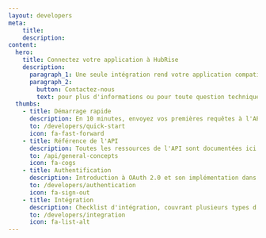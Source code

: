 ```yaml
---
layout: developers
meta:
    title:
    description:
content:
  hero:
    title: Connectez votre application à HubRise
    description:
      paragraph_1: Une seule intégration rend votre application compatible avec tout l'écosystème HubRise.
      paragraph_2:
        button: Contactez-nous
        text: pour plus d'informations ou pour toute question technique.
  thumbs:
    - title: Démarrage rapide
      description: En 10 minutes, envoyez vos premières requêtes à l'API (en anglais)
      to: /developers/quick-start
      icon: fa-fast-forward
    - title: Référence de l'API
      description: Toutes les ressources de l'API sont documentées ici (en anglais)
      to: /api/general-concepts
      icon: fa-cogs
    - title: Authentification
      description: Introduction à OAuth 2.0 et son implémentation dans HubRise (en anglais)
      to: /developers/authentication
      icon: fa-sign-out
    - title: Intégration
      description: Checklist d'intégration, couvrant plusieurs types d'applications (en anglais)
      to: /developers/integration
      icon: fa-list-alt
---
```

